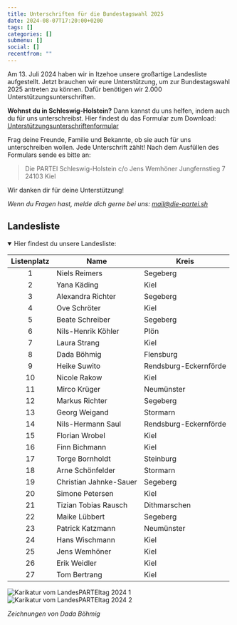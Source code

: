 ```yaml
---
title: Unterschriften für die Bundestagswahl 2025
date: 2024-08-07T17:20:00+0200
tags: []
categories: []
submenu: []
social: []
recentfrom: ""
---
```


Am 13. Juli 2024 haben wir in Itzehoe unsere großartige Landesliste aufgestellt. Jetzt brauchen wir eure Unterstützung, um zur Bundestagswahl 2025 antreten zu können. Dafür benötigen wir 2.000 Unterstützungsunterschriften.

**Wohnst du in Schleswig-Holstein?** Dann kannst du uns helfen, indem auch du für uns unterschreibst.
Hier findest du das Formular zum Download: [Unterstützungsunterschriftenformular](/sh/btw25-unterschriften/Die_PARTEI_Unterstuetzungsunterschrift.pdf)

Frag deine Freunde, Familie und Bekannte, ob sie auch für uns unterschreiben wollen. Jede Unterschrift zählt! Nach dem Ausfüllen des Formulars sende es bitte an:

> Die PARTEI Schleswig-Holstein
> c/o Jens Wemhöner
> Jungfernstieg 7
> 24103 Kiel

Wir danken dir für deine Unterstützung!

_Wenn du Fragen hast, melde dich gerne bei uns: [mail@die-partei.sh](mailto:mail@die-partei.sh)_

## Landesliste

<details open>
<summary>Hier findest du unsere Landesliste:</summary>

| Listenplatz | Name                   | Kreis                 |
| :---------: | ---------------------- | --------------------- |
|      1      | Niels Reimers          | Segeberg              |
|      2      | Yana Käding            | Kiel                  |
|      3      | Alexandra Richter      | Segeberg              |
|      4      | Ove Schröter           | Kiel                  |
|      5      | Beate Schreiber        | Segeberg              |
|      6      | Nils-Henrik Köhler     | Plön                  |
|      7      | Laura Strang           | Kiel                  |
|      8      | Dada Böhmig            | Flensburg             |
|      9      | Heike Suwito           | Rendsburg-Eckernförde |
|     10      | Nicole Rakow           | Kiel                  |
|     11      | Mirco Krüger           | Neumünster            |
|     12      | Markus Richter         | Segeberg              |
|     13      | Georg Weigand          | Stormarn              |
|     14      | Nils-Hermann Saul      | Rendsburg-Eckernförde |
|     15      | Florian Wrobel         | Kiel                  |
|     16      | Finn Bichmann          | Kiel                  |
|     17      | Torge Bornholdt        | Steinburg             |
|     18      | Arne Schönfelder       | Stormarn              |
|     19      | Christian Jahnke-Sauer | Segeberg              |
|     20      | Simone Petersen        | Kiel                  |
|     21      | Tizian Tobias Rausch   | Dithmarschen          |
|     22      | Maike Lübbert          | Segeberg              |
|     23      | Patrick Katzmann       | Neumünster            |
|     24      | Hans Wischmann         | Kiel                  |
|     25      | Jens Wemhöner          | Kiel                  |
|     26      | Erik Weidler           | Kiel                  |
|     27      | Tom Bertrang           | Kiel                  |

</details>

![Karikatur vom LandesPARTEItag 2024 1](/sh/btw25-unterschriften/LandesPARTEItag2024-1.jpg)
![Karikatur vom LandesPARTEItag 2024 2](/sh/btw25-unterschriften/LandesPARTEItag2024-2.jpg)

_Zeichnungen von Dada Böhmig_
